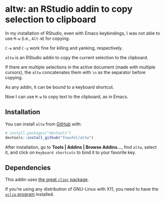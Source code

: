 
<!-- README.md is generated from README.Rmd. Please edit that file -->

# altw: an RStudio addin to copy selection to clipboard

<!-- badges: start -->
<!-- badges: end -->

In my installation of RStudio, even with Emacs keybindings, I was not
able to use `M-w` (i.e., `Alt-W`) for copying.

`C-w` and `C-y` work fine for killing and yanking, respectively.

`altw` is an RStudio addin to copy the current selection to the
clipboard.

If there are multiple selections in the active document (made with
multiple cursors), the `altw` concatenates them with `\n` as the
separator before copying.

As any addin, it can be bound to a keyboard shortcut.

Now I can use `M-w` to copy text to the clipboard, as in Emacs.

## Installation

You can install `altw` from [GitHub](https://github.com/) with:

``` r
# install.packages("devtools")
devtools::install_github("fnaufel/altw")
```

After installation, go to **Tools \| Addins \| Browse Addins…**, find
`altw`, select it, and click on `Keyboard shortcuts` to bind it to your
favorite key.

## Dependencies

This addin uses [the great `clipr`
package](http://matthewlincoln.net/clipr/index.html).

If you’re using any distribution of GNU-Linux with X11, you need to have
the [`xclip` program](https://github.com/astrand/xclip) installed.
